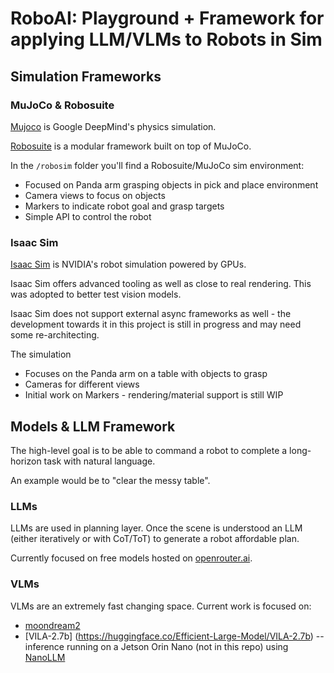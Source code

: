# RoboAI: Playground + Framework for applying LLM/VLMs to Robots in Sim

## Simulation Frameworks

### MuJoCo & Robosuite

[Mujoco](https://mujoco.org/) is Google DeepMind's physics simulation. 

[Robosuite](https://robosuite.ai/) is a modular framework built on top of MuJoCo.

In the `/robosim` folder you'll find a Robosuite/MuJoCo sim environment:
* Focused on Panda arm grasping objects in pick and place environment
* Camera views to focus on objects
* Markers to indicate robot goal and grasp targets
* Simple API to control the robot


### Isaac Sim

[Isaac Sim](https://docs.omniverse.nvidia.com/isaacsim/latest/index.html) is NVIDIA's robot simulation powered by GPUs. 

Isaac Sim offers advanced tooling as well as close to real rendering. This was adopted to better test vision models. 

Isaac Sim does not support external async frameworks as well - the development towards it in this project is still in progress and may need some re-architecting.

The simulation
* Focuses on the Panda arm on a table with objects to grasp
* Cameras for different views
* Initial work on Markers - rendering/material support is still WIP


## Models & LLM Framework

The high-level goal is to be able to command a robot to complete a long-horizon task with natural language. 

An example would be to "clear the messy table". 

### LLMs

LLMs are used in planning layer. Once the scene is understood an LLM (either iteratively or with CoT/ToT) to generate a robot affordable plan. 

Currently focused on free models hosted on [openrouter.ai](https://openrouter.ai).

### VLMs

VLMs are an extremely fast changing space. Current work is focused on:
* [moondream2](https://huggingface.co/vikhyatk/moondream2)
* [VILA-2.7b] (https://huggingface.co/Efficient-Large-Model/VILA-2.7b) -- inference running on a Jetson Orin Nano (not in this repo) using [NanoLLM](https://dusty-nv.github.io/NanoLLM/index.html)